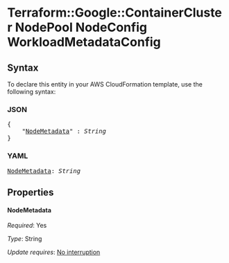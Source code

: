 # Terraform::Google::ContainerCluster NodePool NodeConfig WorkloadMetadataConfig

## Syntax

To declare this entity in your AWS CloudFormation template, use the following syntax:

### JSON

<pre>
{
    "<a href="#nodemetadata" title="NodeMetadata">NodeMetadata</a>" : <i>String</i>
}
</pre>

### YAML

<pre>
<a href="#nodemetadata" title="NodeMetadata">NodeMetadata</a>: <i>String</i>
</pre>

## Properties

#### NodeMetadata

_Required_: Yes

_Type_: String

_Update requires_: [No interruption](https://docs.aws.amazon.com/AWSCloudFormation/latest/UserGuide/using-cfn-updating-stacks-update-behaviors.html#update-no-interrupt)

